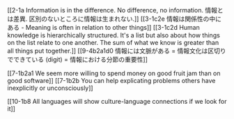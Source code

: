 [[2-1a Information is in the difference. No difference, no information. 情報とは差異. 区別のないところに情報は生まれない.]]
[[3-1c2e 情報は関係性の中にある - Meaning is often in relation to other things]]
	[[3-1c2d Human knowledge is hierarchically structured. It's a list but also about how things on the list relate to one another. The sum of what we know is greater than all things put together.]]
[[9-4b2a1d0 情報には文脈がある = 情報文化は区切りでできている (digit) = 情報における分節の重要性]]

[[7-1b2a1 We seem more willing to spend money on good fruit jam than on good software]]
[[7-1b2b You can help explicating problems others have inexplicitly or unconsciously]]

[[10-1b8 All languages will show culture-language connections if we look for it]]

